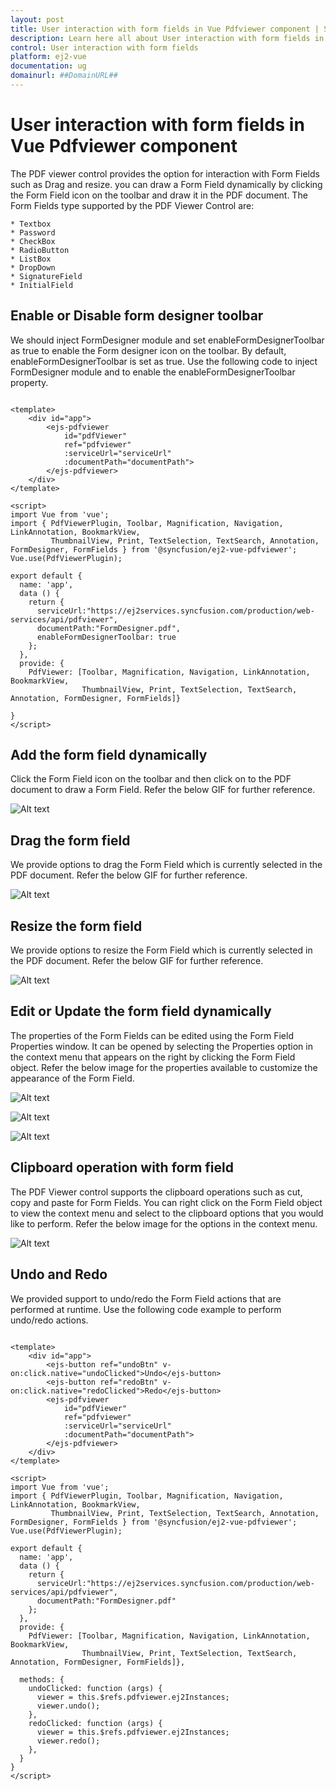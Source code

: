 ```yaml
---
layout: post
title: User interaction with form fields in Vue Pdfviewer component | Syncfusion
description: Learn here all about User interaction with form fields in Syncfusion Vue Pdfviewer component of Syncfusion Essential JS 2 and more.
control: User interaction with form fields 
platform: ej2-vue
documentation: ug
domainurl: ##DomainURL##
---
```


# User interaction with form fields in Vue Pdfviewer component

The PDF viewer control provides the option for interaction with Form Fields such as Drag and resize. you can draw a Form Field dynamically by clicking the Form Field icon on the toolbar and draw it in the PDF document. The Form Fields type supported by the PDF Viewer Control are:

    * Textbox
    * Password
    * CheckBox
    * RadioButton
    * ListBox
    * DropDown
    * SignatureField
    * InitialField

## Enable or Disable form designer toolbar

We should inject FormDesigner module and set enableFormDesignerToolbar as true to enable the Form designer icon on the toolbar. By default, enableFormDesignerToolbar is set as true. Use the following code to inject FormDesigner module and to enable the enableFormDesignerToolbar property.

```

<template>
    <div id="app">
        <ejs-pdfviewer
            id="pdfViewer"
            ref="pdfviewer"
            :serviceUrl="serviceUrl"
            :documentPath="documentPath">
        </ejs-pdfviewer>
    </div>
</template>

<script>
import Vue from 'vue';
import { PdfViewerPlugin, Toolbar, Magnification, Navigation, LinkAnnotation, BookmarkView,
         ThumbnailView, Print, TextSelection, TextSearch, Annotation, FormDesigner, FormFields } from '@syncfusion/ej2-vue-pdfviewer';
Vue.use(PdfViewerPlugin);

export default {
  name: 'app',
  data () {
    return {
      serviceUrl:"https://ej2services.syncfusion.com/production/web-services/api/pdfviewer",
      documentPath:"FormDesigner.pdf",
      enableFormDesignerToolbar: true
    };
  },
  provide: {
    PdfViewer: [Toolbar, Magnification, Navigation, LinkAnnotation, BookmarkView,
                ThumbnailView, Print, TextSelection, TextSearch, Annotation, FormDesigner, FormFields]}

}
</script>

```

## Add the form field dynamically

Click the Form Field icon on the toolbar and then click on to the PDF document to draw a Form Field. Refer the below GIF for further reference.

![Alt text](../../pdfviewer/images/addformfield.gif)

## Drag the form field

We provide options to drag the Form Field which is currently selected in the PDF document. Refer the below GIF for further reference.

![Alt text](../../pdfviewer/images/dragformfield.gif)

## Resize the form field

We provide options to resize the Form Field which is currently selected in the PDF document. Refer the below GIF for further reference.

![Alt text](../../pdfviewer/images/resizeformfield.gif)

## Edit or Update the form field dynamically

The properties of the Form Fields can be edited using the Form Field Properties window. It can be opened by selecting the Properties option in the context menu that appears on the right by clicking the Form Field object. Refer the below image for the properties available to customize the appearance of the Form Field.

![Alt text](../../pdfviewer/images/generalproperties.png)

![Alt text](../../pdfviewer/images/appearanceproperties.png)

![Alt text](../../pdfviewer/images/dropdownproperties.png)

## Clipboard operation with form field

The PDF Viewer control supports the clipboard operations such as cut, copy and paste for Form Fields. You can right click on the Form Field object to view the context menu and select to the clipboard options that you would like to perform. Refer the below image for the options in the context menu.

![Alt text](../../pdfviewer/images/clipboardformfield.png)

## Undo and Redo

We provided support to undo/redo the Form Field actions that are performed at runtime. Use the following code example to perform undo/redo actions.

```

<template>
    <div id="app">
        <ejs-button ref="undoBtn" v-on:click.native="undoClicked">Undo</ejs-button>
        <ejs-button ref="redoBtn" v-on:click.native="redoClicked">Redo</ejs-button>
        <ejs-pdfviewer
            id="pdfViewer"
            ref="pdfviewer"
            :serviceUrl="serviceUrl"
            :documentPath="documentPath">
        </ejs-pdfviewer>
    </div>
</template>

<script>
import Vue from 'vue';
import { PdfViewerPlugin, Toolbar, Magnification, Navigation, LinkAnnotation, BookmarkView,
         ThumbnailView, Print, TextSelection, TextSearch, Annotation, FormDesigner, FormFields } from '@syncfusion/ej2-vue-pdfviewer';
Vue.use(PdfViewerPlugin);

export default {
  name: 'app',
  data () {
    return {
      serviceUrl:"https://ej2services.syncfusion.com/production/web-services/api/pdfviewer",
      documentPath:"FormDesigner.pdf"
    };
  },
  provide: {
    PdfViewer: [Toolbar, Magnification, Navigation, LinkAnnotation, BookmarkView,
                ThumbnailView, Print, TextSelection, TextSearch, Annotation, FormDesigner, FormFields]},

  methods: {
    undoClicked: function (args) {
      viewer = this.$refs.pdfviewer.ej2Instances;
      viewer.undo();
    },
    redoClicked: function (args) {
      viewer = this.$refs.pdfviewer.ej2Instances;
      viewer.redo();
    },
  }
}
</script>

```